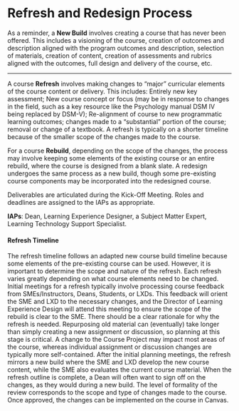 # Refresh and Redesign Process

As a reminder, a **New Build** involves creating a course that has never been offered. This includes a visioning of the course, creation of outcomes and description aligned with the program outcomes and description, selection of materials, creation of content, creation of assessments and rubrics aligned with the outcomes, full design and delivery of the course, etc.

---
A course **Refresh** involves making changes to “major” curricular elements of the course content or delivery. This includes: Entirely new key assessment; New course concept or focus (may be in response to changes in the field, such as a key resource like the Psychology manual DSM IV being replaced by DSM-V); Re-alignment of course to new programmatic learning outcomes; changes made to a “substantial” portion of the course; removal or change of a textbook. A refresh is typically on a shorter timeline because of the smaller scope of the changes made to the course.

For a course **Rebuild**, depending on the scope of the changes, the process may involve keeping some elements of the existing course or an entire rebuild, where the course is designed from a blank slate. A redesign undergoes the same process as a new build, though some pre-existing course components may be incorporated into the redesigned course.

Deliverables are articulated during the Kick-Off Meeting. Roles and deadlines are assigned to the IAPs as appropriate. 

**IAPs**: Dean, Learning Experience Designer, a Subject Matter Expert, Learning Technology Support Specialist.



#### Refresh Timeline

The refresh timeline follows an adapted new course build timeline because some elements of the pre-existing course can be used. However, it is important to determine the scope and nature of the refresh. Each refresh varies greatly depending on what course elements need to be changed. Initial meetings for a refresh typically involve processing course feedback from SMEs/Instructors, Deans, Students, or LXDs. This feedback will orient the SME and LXD to the necessary changes, and the Director of Learning Experience Design will attend this meeting to ensure the scope of the rebuild is clear to the SME. There should be a clear rationale for why the refresh is needed. Repurposing old material can (eventually) take longer than simply creating a new assignment or discussion, so planning at this stage is critical. A change to the Course Project may impact most areas of the course, whereas individual assignment or discussion changes are typically more self-contained. After the initial planning meetings, the refresh mirrors a new build where the SME and LXD develop the new course content, while the SME also evaluates the current course material. When the refresh outline is complete, a Dean will often want to sign off on the changes, as they would during a new build. The level of formality of the review corresponds to the scope and type of changes made to the course. Once approved, the changes can be implemented on the course in Canvas.  
